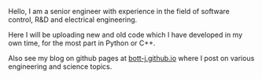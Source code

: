 Hello, I am a senior engineer with experience in the field of software control, R&D and electrical engineering.

Here I will be uploading new and old code which I have developed in my own time, for the most part in Python or C++. 

Also see my blog on github pages at [bott-j.github.io](https://bott-j.github.io/) where I post on various engineering and science topics.  
<!--
**bott-j/bott-j** is a ✨ _special_ ✨ repository because its `README.md` (this file) appears on your GitHub profile.

Here are some ideas to get you started:

- 🔭 I’m currently working on ...
- 🌱 I’m currently learning ...
- 👯 I’m looking to collaborate on ...
- 🤔 I’m looking for help with ...
- 💬 Ask me about ...
- 📫 How to reach me: ...
- 😄 Pronouns: ...
- ⚡ Fun fact: ...
-->

